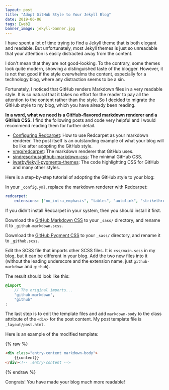 ```yaml
---
layout: post
title: "Adopt GitHub Style to Your Jekyll Blog"
date: 2019-06-06
tags: [web]
banner_image: jekyll-banner.jpg
---
```


I have spent a lot of time trying to find a Jekyll theme that is both elegant
and readable. But unfortunately, most Jekyll themes is just so unreadable that
your attention is easily distracted away from the content.

I don't mean that they are not good-looking. To the contrary, some themes look
quite modern, showing a distinguished taste of the blogger. However, it is not
that good if the style overwhelms the content, especially for a technology blog,
where any distraction seems to be a sin.

Fortunately, I noticed that GitHub renders Markdown files in a very readable
style. It is so natural that it takes no effort for the reader to pay all the
attention to the content rather than the style. So I decided to migrate the
GitHub style to my blog, which you have already been reading.

**In a word, what we need is a GitHub-flavored markdown renderer and a GitHub
CSS.** I find the following posts and code very helpful and I would
recommend reading them for further detail.

- [Configuring
  Redcarpet](https://george-hawkins.github.io/basic-gfm-jekyll/redcarpet-extensions.html):
  How to use Redcarpet as your markdown renderer. The post itself is an
  outstanding example of what your blog will be like after adopting the GitHub
  style.
- [vmg/redcarpet](https://github.com/vmg/redcarpet/): The markdown renderer that
  GitHub uses.
- [sindresorhus/github-markdown-css](https://github.com/sindresorhus/github-markdown-css):
  The minimal GitHub CSS.
- [jwarby/jekyll-pygments-themes](https://github.com/jwarby/jekyll-pygments-themes):
  The code highlighting CSS for GitHub and many other styles.

Here is a step-by-step tutorial of adopting the GitHub style to your blog:

In your `_config.yml`, replace the markdown renderer with Redcarpet:

```yaml
redcarpet:
    extensions: ["no_intra_emphasis", "tables", "autolink", "strikethrough", "with_toc_data"]
```

If you didn't install Redcarpet in your system, then you should install it
first.

Download the [GitHub Markdown
CSS](https://github.com/sindresorhus/github-markdown-css/blob/gh-pages/github-markdown.css)
to your `_sass/` directory, and rename it to `_github-markdown.scss`.

Download the [GitHub Pygment
CSS](https://github.com/jwarby/jekyll-pygments-themes/blob/master/github.css) to
your `_sass/` directory, and rename it to `_github.scss`.

Edit the SCSS file that imports other SCSS files. It is `css/main.scss` in my
blog, but it can be different in your blog. Add the two new files into it
(without the leading underscore and the extension name, just `github-markdown`
and `github`).

The result should look like this:

```scss
@import 
    // The original imports...
    "github-markdown",
    "github"
;
```

The last step is to edit the template files and add `markdown-body` to the class
attribute of the `<div>` for the post content. My post template file is
`_layout/post.html`.

Here is an example of the modified template:

{% raw %}
```html
<div class="entry-content markdown-body">
    {{content}}
</div><!-- .entry-content -->
```
{% endraw %}

Congrats! You have made your blog much more readable!
